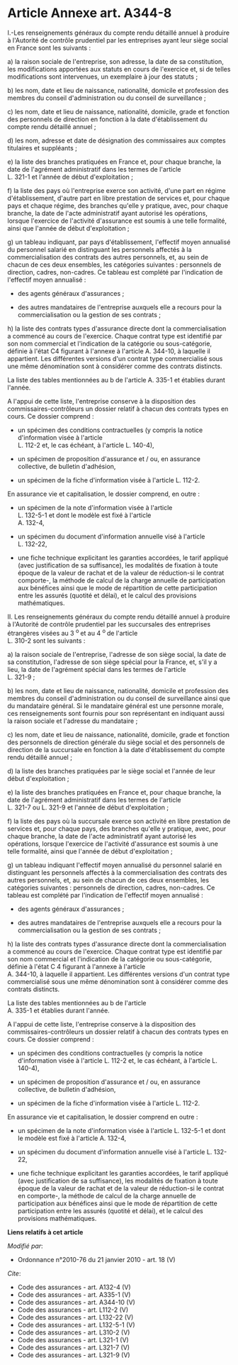# Article Annexe art. A344-8

I.-Les renseignements généraux du compte rendu détaillé annuel à produire à l'Autorité de contrôle prudentiel par les
entreprises ayant leur siège social en France sont les suivants : 

a) la raison sociale de l'entreprise, son adresse, la date de sa constitution, les modifications apportées aux statuts en
cours de l'exercice et, si de telles modifications sont intervenues, un exemplaire à jour des statuts ; 

b) les nom, date et lieu de naissance, nationalité, domicile et profession des membres du conseil d'administration ou du
conseil de surveillance ; 

c) les nom, date et lieu de naissance, nationalité, domicile, grade et fonction des personnels de direction en fonction à la
date d'établissement du compte rendu détaillé annuel ; 

d) les nom, adresse et date de désignation des commissaires aux comptes titulaires et suppléants ; 

e) la liste des branches pratiquées en France et, pour chaque branche, la date de l'agrément administratif dans les termes de
l'article  
L. 321-1 et l'année de début d'exploitation ; 

f) la liste des pays où l'entreprise exerce son activité, d'une part en régime d'établissement, d'autre part en libre
prestation de services et, pour chaque pays et chaque régime, des branches qu'elle y pratique, avec, pour chaque branche, la
date de l'acte administratif ayant autorisé les opérations, lorsque l'exercice de l'activité d'assurance est soumis à une
telle formalité, ainsi que l'année de début d'exploitation ; 

g) un tableau indiquant, par pays d'établissement, l'effectif moyen annualisé du personnel salarié en distinguant les
personnels affectés à la commercialisation des contrats des autres personnels, et, au sein de chacun de ces deux ensembles,
les catégories suivantes : personnels de direction, cadres, non-cadres. Ce tableau est complété par l'indication de
l'effectif moyen annualisé :

- des agents généraux d'assurances ;

- des autres mandataires de l'entreprise auxquels elle a recours pour la commercialisation ou la gestion de ses contrats ; 

h) la liste des contrats types d'assurance directe dont la commercialisation a commencé au cours de l'exercice. Chaque
contrat type est identifié par son nom commercial et l'indication de la catégorie ou sous-catégorie, définie à l'état C4
figurant à l'annexe à l'article  A. 344-10, à laquelle il appartient. Les différentes versions d'un contrat type
commercialisé sous une même dénomination sont à considérer comme des contrats distincts. 

La liste des tables mentionnées au b de l'article  A. 335-1 et établies durant l'année.

A l'appui de cette liste, l'entreprise conserve à la disposition des commissaires-contrôleurs un dossier relatif à chacun des
contrats types en cours. Ce dossier comprend :

- un spécimen des conditions contractuelles (y compris la notice d'information visée à l'article  
L. 112-2 et, le cas échéant, à l'article L. 140-4),

- un spécimen de proposition d'assurance et / ou, en assurance collective, de bulletin d'adhésion,

- un spécimen de la fiche d'information visée à l'article  L. 112-2. 

En assurance vie et capitalisation, le dossier comprend, en outre :

- un spécimen de la note d'information visée à l'article  
L. 132-5-1 et dont le modèle est fixé à l'article  
A. 132-4,

- un spécimen du document d'information annuelle visé à l'article  
L. 132-22,

- une fiche technique explicitant les garanties accordées, le tarif appliqué (avec justification de sa suffisance), les
modalités de fixation à toute époque de la valeur de rachat et de la valeur de réduction-si le contrat comporte-, la méthode
de calcul de la charge annuelle de participation aux bénéfices ainsi que le mode de répartition de cette participation entre
les assurés (quotité et délai), et le calcul des provisions mathématiques. 

II. Les renseignements généraux du compte rendu détaillé annuel à produire à l'Autorité de contrôle prudentiel par les
succursales des entreprises étrangères visées au 3 
  <sup>o </sup>et au 4 
  <sup>o </sup>de l'article  
L. 310-2 sont les suivants : 

a) la raison sociale de l'entreprise, l'adresse de son siège social, la date de sa constitution, l'adresse de son siège
spécial pour la France, et, s'il y a lieu, la date de l'agrément spécial dans les termes de l'article  
L. 321-9 ; 

b) les nom, date et lieu de naissance, nationalité, domicile et profession des membres du conseil d'administration ou du
conseil de surveillance ainsi que du mandataire général. Si le mandataire général est une personne morale, ces renseignements
sont fournis pour son représentant en indiquant aussi la raison sociale et l'adresse du mandataire ; 

c) les nom, date et lieu de naissance, nationalité, domicile, grade et fonction des personnels de direction générale du siège
social et des personnels de direction de la succursale en fonction à la date d'établissement du compte rendu détaillé
annuel ; 

d) la liste des branches pratiquées par le siège social et l'année de leur début d'exploitation ; 

e) la liste des branches pratiquées en France et, pour chaque branche, la date de l'agrément administratif dans les termes de
l'article  
L. 321-7 ou  L. 321-9 et l'année de début d'exploitation ; 

f) la liste des pays où la succursale exerce son activité en libre prestation de services et, pour chaque pays, des branches
qu'elle y pratique, avec, pour chaque branche, la date de l'acte administratif ayant autorisé les opérations, lorsque
l'exercice de l'activité d'assurance est soumis à une telle formalité, ainsi que l'année de début d'exploitation ; 

g) un tableau indiquant l'effectif moyen annualisé du personnel salarié en distinguant les personnels affectés à la
commercialisation des contrats des autres personnels, et, au sein de chacun de ces deux ensembles, les catégories suivantes :
personnels de direction, cadres, non-cadres. Ce tableau est complété par l'indication de l'effectif moyen annualisé :

- des agents généraux d'assurances ;

- des autres mandataires de l'entreprise auxquels elle a recours pour la commercialisation ou la gestion de ses contrats ; 

h) la liste des contrats types d'assurance directe dont la commercialisation a commencé au cours de l'exercice. Chaque
contrat type est identifié par son nom commercial et l'indication de la catégorie ou sous-catégorie, définie à l'état C 4
figurant à l'annexe à l'article  
A. 344-10, à laquelle il appartient. Les différentes versions d'un contrat type commercialisé sous une même dénomination sont
à considérer comme des contrats distincts. 

La liste des tables mentionnées au b de l'article  
A. 335-1 et établies durant l'année.

A l'appui de cette liste, l'entreprise conserve à la disposition des commissaires-contrôleurs un dossier relatif à chacun des
contrats types en cours. Ce dossier comprend :

- un spécimen des conditions contractuelles (y compris la notice d'information visée à l'article  L. 112-2 et, le cas
échéant, à l'article L. 140-4),

- un spécimen de proposition d'assurance et / ou, en assurance collective, de bulletin d'adhésion,

- un spécimen de la fiche d'information visée à l'article  L. 112-2. 

En assurance vie et capitalisation, le dossier comprend en outre :

- un spécimen de la note d'information visée à l'article  L. 132-5-1 et dont le modèle est fixé à l'article  A. 132-4,

- un spécimen du document d'information annuelle visé à l'article  L. 132-22,

- une fiche technique explicitant les garanties accordées, le tarif appliqué (avec justification de sa suffisance), les
modalités de fixation à toute époque de la valeur de rachat et de la valeur de réduction-si le contrat en comporte-, la
méthode de calcul de la charge annuelle de participation aux bénéfices ainsi que le mode de répartition de cette
participation entre les assurés (quotité et délai), et le calcul des provisions mathématiques.

**Liens relatifs à cet article**

_Modifié par_:

  - Ordonnance n°2010-76 du 21 janvier 2010 - art. 18 (V)

_Cite_:

  - Code des assurances - art. A132-4 (V)
  - Code des assurances - art. A335-1 (V)
  - Code des assurances - art. A344-10 (V)
  - Code des assurances - art. L112-2 (V)
  - Code des assurances - art. L132-22 (V)
  - Code des assurances - art. L132-5-1 (V)
  - Code des assurances - art. L310-2 (V)
  - Code des assurances - art. L321-1 (V)
  - Code des assurances - art. L321-7 (V)
  - Code des assurances - art. L321-9 (V)
